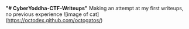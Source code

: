 **"# CyberYoddha-CTF-Writeups"** 
Making an attempt at my first writeups, no previous experience
![image of cat] (https://octodex.github.com/octogatos/)

